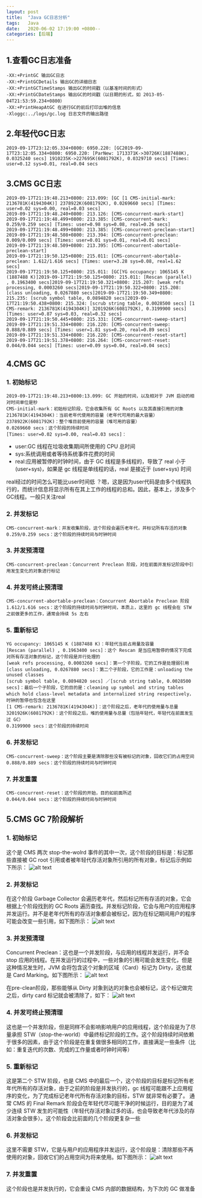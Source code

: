```yaml
---
layout: post
title:  "Java GC日志分析"
tags:   Java
date:   2020-06-02 17:19:00 +0800-- 
categories: [后端] 
---
```


## 1.查看GC日志准备
```shell
-XX:+PrintGC 输出GC日志
-XX:+PrintGCDetails 输出GC的详细日志
-XX:+PrintGCTimeStamps 输出GC的时间戳（以基准时间的形式）
-XX:+PrintGCDateStamps 输出GC的时间戳（以日期的形式，如 2013-05-04T21:53:59.234+0800）
-XX:+PrintHeapAtGC 在进行GC的前后打印出堆的信息
-Xloggc:../logs/gc.log 日志文件的输出路径
```


## 2.年轻代GC日志
```shell
2019-09-17T23:12:05.334+0800: 6950.220: [GC2019-09-17T23:12:05.334+0800: 6950.220: [ParNew: 1713371K->30726K(1887488K), 0.0325240 secs] 1910235K->227695K(6081792K), 0.0329710 secs] [Times: user=0.12 sys=0.01, real=0.04 secs

```

## 3.CMS GC日志
```shell
2019-09-17T21:19:48.213+0800: 213.099: [GC [1 CMS-initial-mark: 2136781K(4194304K)] 2378922K(6081792K), 0.0269660 secs] [Times: user=0.02 sys=0.00, real=0.03 secs]
2019-09-17T21:19:48.240+0800: 213.126: [CMS-concurrent-mark-start]
2019-09-17T21:19:48.499+0800: 213.385: [CMS-concurrent-mark: 0.259/0.259 secs] [Times: user=0.98 sys=0.08, real=0.26 secs]
2019-09-17T21:19:48.499+0800: 213.385: [CMS-concurrent-preclean-start]
2019-09-17T21:19:48.508+0800: 213.394: [CMS-concurrent-preclean: 0.009/0.009 secs] [Times: user=0.01 sys=0.01, real=0.01 secs]
2019-09-17T21:19:48.509+0800: 213.395: [CMS-concurrent-abortable-preclean-start]
2019-09-17T21:19:50.125+0800: 215.011: [CMS-concurrent-abortable-preclean: 1.612/1.616 secs] [Times: user=3.28 sys=0.08, real=1.62 secs]
2019-09-17T21:19:50.125+0800: 215.011: [GC[YG occupancy: 1065145 K (1887488 K)]2019-09-17T21:19:50.125+0800: 215.011: [Rescan (parallel) , 0.1963400 secs]2019-09-17T21:19:50.321+0800: 215.207: [weak refs processing, 0.0003260 secs]2019-09-17T21:19:50.322+0800: 215.208: [class unloading, 0.0267880 secs]2019-09-17T21:19:50.349+0800: 215.235: [scrub symbol table, 0.0894820 secs]2019-09-17T21:19:50.438+0800: 215.324: [scrub string table, 0.0028500 secs] [1 CMS-remark: 2136781K(4194304K)] 3201926K(6081792K), 0.3199900 secs] [Times: user=0.87 sys=0.03, real=0.32 secs]
2019-09-17T21:19:50.445+0800: 215.331: [CMS-concurrent-sweep-start]
2019-09-17T21:19:51.334+0800: 216.220: [CMS-concurrent-sweep: 0.888/0.889 secs] [Times: user=1.81 sys=0.20, real=0.89 secs]
2019-09-17T21:19:51.334+0800: 216.220: [CMS-concurrent-reset-start]
2019-09-17T21:19:51.378+0800: 216.264: [CMS-concurrent-reset: 0.044/0.044 secs] [Times: user=0.09 sys=0.04, real=0.04 secs]

```

## 4.CMS GC

### 1. 初始标记
```shell
2019-09-17T21:19:48.213+0800:13.099: GC 开始的时间，以及相对于 JVM 启动的相对时间单位是秒
CMS-initial-mark：初始标记阶段，它会收集所有 GC Roots 以及其直接引用的对象
2136781K(4194304K)：当前老年代使用的容量（老年代可用的最大容量）
2378922K(6081792K)：整个堆目前使用的容量（堆可用的容量）
0.0269660 secs：这个阶段的持续时间
[Times: user=0.02 sys=0.00, real=0.03 secs]：
```
- user:GC 线程在垃圾收集期间所使用的 CPU 总时间
- sys:系统调用或者等待系统事件花费的时间
- real:应用被暂停的时钟时间，由于 GC 线程是多线程的，导致了 real 小于 (user+sys)，如果是 gc 线程是单线程的话，real 是接近于 (user+sys) 时间

real经过的时间怎么可能比user时间低 ？嗯，这是因为user代码是由多个线程执行的，而统计信息将显示所有在其上工作的线程的总和。因此，基本上，涉及多个GC线程。一般只关注real

### 2. 并发标记
```shell
CMS-concurrent-mark：并发收集阶段，这个阶段会遍历老年代，并标记所有存活的对象
0.259/0.259 secs：这个阶段的持续时间与时钟时间
```


### 3. 并发预清理
```shell
CMS-concurrent-preclean：Concurrent Preclean 阶段，对在前面并发标记阶段中引用发生变化的对象进行标记
```

### 4. 并发可终止预清理
```shell
CMS-concurrent-abortable-preclean：Concurrent Abortable Preclean 阶段
1.612/1.616 secs：这个阶段的持续时间与时钟时间，本质上，这里的 gc 线程会在 STW 之前做更多的工作，通常会持续 5s 左右
```

### 5. 重新标记
```shell
YG occupancy: 1065145 K (1887488 K)：年轻代当前占用量及容量
[Rescan (parallel) , 0.1963400 secs]：这个 Rescan 是当应用暂停的情况下完成对所有存活对象的标记，这个阶段是并行处理的
[weak refs processing, 0.0003260 secs]：第一个子阶段，它的工作是处理弱引用
[class unloading, 0.0267880 secs]：第二个子阶段，它的工作是：unloading the unused classes
[scrub symbol table, 0.0894820 secs] ／[scrub string table, 0.0028500 secs]：最后一个子阶段，它的目的是：cleaning up symbol and string tables which hold class-level metadata and internalized string respectively，时钟的暂停也包含在这里
[1 CMS-remark: 2136781K(4194304K)]：这个阶段之后，老年代的使用量与总量
3201926K(6081792K)：这个阶段之后，堆的使用量与总量（包括年轻代，年轻代在前面发生过 GC）
0.3199900 secs：这个阶段的持续时间
```

### 6. 并发标记
```shell
CMS-concurrent-sweep：这个阶段主要是清除那些没有被标记的对象，回收它们的占用空间
0.888/0.889 secs：这个阶段的持续时间与时钟时间
```

### 7. 并发重置
```shell
CMS-concurrent-reset：这个阶段的开始，目的如前面所述
0.044/0.044 secs：这个阶段的持续时间与时钟时间
```
## 5.CMS GC 7阶段解析

### 1. 初始标记
这个是 CMS 两次 stop-the-wolrd 事件的其中一次，这个阶段的目标是：标记那些直接被 GC root 引用或者被年轻代存活对象所引用的所有对象，标记后示例如下所示：
![alt text](/assets/imgs/gc1.png)

### 2. 并发标记
在这个阶段 Garbage Collector 会遍历老年代，然后标记所有存活的对象，它会根据上个阶段找到的 GC Roots 遍历查找。并发标记阶段，它会与用户的应用程序并发运行。并不是老年代所有的存活对象都会被标记，因为在标记期间用户的程序可能会改变一些引用，如下图所示：
![alt text](/assets/imgs/gc2.png)

### 3. 并发预清理
Concurrent Preclean：这也是一个并发阶段，与应用的线程并发运行，并不会 stop 应用的线程。在并发运行的过程中，一些对象的引用可能会发生变化，但是这种情况发生时，JVM 会将包含这个对象的区域（Card）标记为 Dirty，这也就是 Card Marking。如下图所示：
![alt text](/assets/imgs/gc3.png)

在pre-clean阶段，那些能够从 Dirty 对象到达的对象也会被标记，这个标记做完之后，dirty card 标记就会被清除了，如下：
![alt text](/assets/imgs/gc4.png)

### 4. 并发可终止预清理
这也是一个并发阶段，但是同样不会影响影响用户的应用线程，这个阶段是为了尽量承担 STW（stop-the-world）中最终标记阶段的工作。这个阶段持续时间依赖于很多的因素，由于这个阶段是在重复做很多相同的工作，直接满足一些条件（比如：重复迭代的次数、完成的工作量或者时钟时间等）



### 5. 重新标记
这是第二个 STW 阶段，也是 CMS 中的最后一个，这个阶段的目标是标记所有老年代所有的存活对象，由于之前的阶段是并发执行的，gc 线程可能跟不上应用程序的变化，为了完成标记老年代所有存活对象的目标，STW 就非常有必要了。
通常 CMS 的 Final Remark 阶段会在年轻代尽可能干净的时候运行，目的是为了减少连续 STW 发生的可能性（年轻代存活对象过多的话，也会导致老年代涉及的存活对象会很多）。这个阶段会比前面的几个阶段更复杂一些


### 6. 并发标记
这里不需要 STW，它是与用户的应用程序并发运行，这个阶段是：清除那些不再使用的对象，回收它们的占用空间为将来使用。如下图所示：
![alt text](/assets/imgs/gc5.png)

### 7. 并发重置
这个阶段也是并发执行的，它会重设 CMS 内部的数据结构，为下次的 GC 做准备




